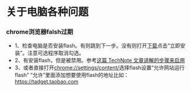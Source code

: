 # 关于电脑各种问题

<h3 id="pro_1">chrome浏览器falsh过期</h3>

- 1、检查电脑是否安装flash。有则跳到下一步。没有则打开[下载](https://get2.adobe.com/cn/flashplayer/)点击“立即安装”。注意可选程序取消勾选。
- 2、有安装flash，但是被禁用。参考[这篇 TechNote 文章讲解的步骤来启用](https://helpx.adobe.com/flash-player/kb/enabling-flash-player-chrome.html)
- 3、或者直接打开[chrome://settings/content/](chrome://settings/content/)选择flash设置“允许网站运行flash” “允许”里面添加想要使用flash的地址比如：https://tadget.taobao.com